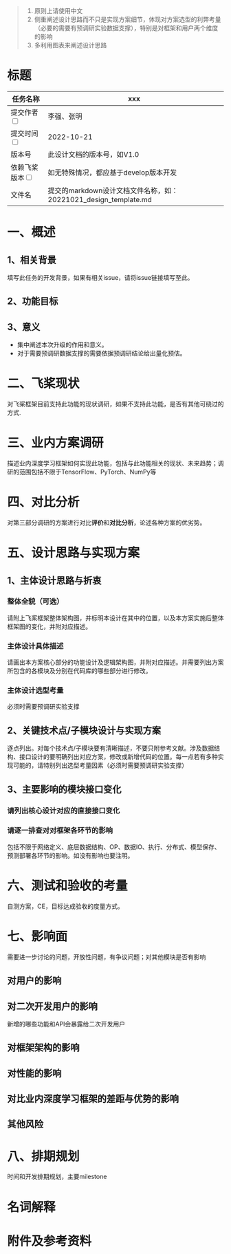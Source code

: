 > 1. 原则上请使用中文
> 2. 侧重阐述设计思路而不只是实现方案细节，体现对方案选型的利弊考量（必要的需要有预调研实验数据支撑），特别是对框架和用户两个维度的影响
> 3. 多利用图表来阐述设计思路

# 标题

|任务名称 | xxx | 
|---|---|
|提交作者<input type="checkbox" class="rowselector hidden"> | 李强、张明 | 
|提交时间<input type="checkbox" class="rowselector hidden"> | 2022-10-21 | 
|版本号 | 此设计文档的版本号，如V1.0 | 
|依赖飞桨版本<input type="checkbox" class="rowselector hidden"> | 如无特殊情况，都应基于develop版本开发 | 
|文件名 | 提交的markdown设计文档文件名称，如：20221021_design_template.md<br> | 

# 一、概述
## 1、相关背景
填写此任务的开发背景，如果有相关issue，请将issue链接填写至此。
## 2、功能目标

## 3、意义
- 集中阐述本次升级的作用和意义。
- 对于需要预调研数据支撑的需要依据预调研结论给出量化预估。

# 二、飞桨现状
对飞桨框架目前支持此功能的现状调研，如果不支持此功能，是否有其他可绕过的方式.


# 三、业内方案调研
描述业内深度学习框架如何实现此功能，包括与此功能相关的现状、未来趋势；调研的范围包括不限于TensorFlow、PyTorch、NumPy等

# 四、对比分析
对第三部分调研的方案进行对比**评价**和**对比分析**，论述各种方案的优劣势。

# 五、设计思路与实现方案

## 1、主体设计思路与折衷
### 整体全貌（可选）
请附上飞桨框架整体架构图，并标明本设计在其中的位置，以及本方案实施后整体框架图的变化，并附对应描述。
### 主体设计具体描述
请画出本方案核心部分的功能设计及逻辑架构图，并附对应描述。并需要列出方案所包含的各模块及分别在代码库的哪些部分进行修改。
### 主体设计选型考量
必须时需要预调研实验支撑

## 2、关键技术点/子模块设计与实现方案
逐点列出。对每个技术点/子模块要有清晰描述，不要只附参考文献。涉及数据结构、接口设计的要明确列出对应方案，修改或新增代码的位置。每一点若有多种实现可能的，请特别列出选型考量因素（必须时需要预调研实验支撑）

## 3、主要影响的模块接口变化
### 请列出核心设计对应的直接接口变化
### 请逐一排查对对框架各环节的影响
包括不限于网络定义、底层数据结构、OP、数据IO、执行、分布式、模型保存、预测部署各环节的影响。如没有影响也要注明。

# 六、测试和验收的考量
自测方案，CE，目标达成验收的度量方式。

# 七、影响面
需要进一步讨论的问题，开放性问题，有争议问题；对其他模块是否有影响
## 对用户的影响

## 对二次开发用户的影响
新增的哪些功能和API会暴露给二次开发用户
## 对框架架构的影响
## 对性能的影响
## 对比业内深度学习框架的差距与优势的影响
## 其他风险

# 八、排期规划
时间和开发排期规划，主要milestone

# 名词解释

# 附件及参考资料
